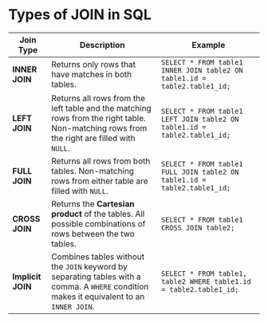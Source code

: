 # Types of JOIN in SQL

| **Join Type**     | **Description**                                                                                                                           | **Example**                                                               |
| ----------------- | ----------------------------------------------------------------------------------------------------------------------------------------- | ------------------------------------------------------------------------- |
| **INNER JOIN**    | Returns only rows that have matches in both tables.                                                                                       | `SELECT * FROM table1 INNER JOIN table2 ON table1.id = table2.table1_id;` |
| **LEFT JOIN**     | Returns all rows from the left table and the matching rows from the right table. Non-matching rows from the right are filled with `NULL`. | `SELECT * FROM table1 LEFT JOIN table2 ON table1.id = table2.table1_id;`  |
| **FULL JOIN**     | Returns all rows from both tables. Non-matching rows from either table are filled with `NULL`.                                            | `SELECT * FROM table1 FULL JOIN table2 ON table1.id = table2.table1_id;`  |
| **CROSS JOIN**    | Returns the **Cartesian product** of the tables. All possible combinations of rows between the two tables.                                | `SELECT * FROM table1 CROSS JOIN table2;`                                 |
| **Implicit JOIN** | Combines tables without the `JOIN` keyword by separating tables with a comma. A `WHERE` condition makes it equivalent to an `INNER JOIN`. | `SELECT * FROM table1, table2 WHERE table1.id = table2.table1_id;`        |
